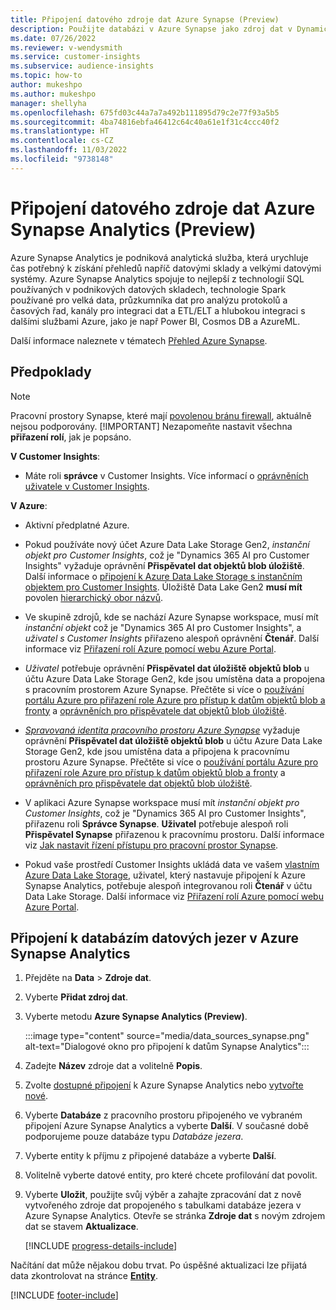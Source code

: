 ```yaml
---
title: Připojení datového zdroje dat Azure Synapse (Preview)
description: Použijte databázi v Azure Synapse jako zdroj dat v Dynamics 365 Customer Insights.
ms.date: 07/26/2022
ms.reviewer: v-wendysmith
ms.service: customer-insights
ms.subservice: audience-insights
ms.topic: how-to
author: mukeshpo
ms.author: mukeshpo
manager: shellyha
ms.openlocfilehash: 675fd03c44a7a7a492b111895d79c2e77f93a5b5
ms.sourcegitcommit: 4ba74816ebfa46412c64c40a61e1f31c4ccc40f2
ms.translationtype: HT
ms.contentlocale: cs-CZ
ms.lasthandoff: 11/03/2022
ms.locfileid: "9738148"
---
```

# <a name="connect-an-azure-synapse-analytics-data-source-preview"></a>Připojení datového zdroje dat Azure Synapse Analytics (Preview)

Azure Synapse Analytics je podniková analytická služba, která urychluje čas potřebný k získání přehledů napříč datovými sklady a velkými datovými systémy. Azure Synapse Analytics spojuje to nejlepší z technologií SQL používaných v podnikových datových skladech, technologie Spark používané pro velká data, průzkumníka dat pro analýzu protokolů a časových řad, kanály pro integraci dat a ETL/ELT a hlubokou integraci s dalšími službami Azure, jako je např Power BI, Cosmos DB a AzureML.

Další informace naleznete v tématech [Přehled Azure Synapse](/azure/synapse-analytics/overview-what-is).

## <a name="prerequisites"></a>Předpoklady

> [!NOTE]
> Pracovní prostory Synapse, které mají [povolenou bránu firewall](/azure/synapse-analytics/security/synapse-workspace-ip-firewall), aktuálně nejsou podporovány.
> [!IMPORTANT]
> Nezapomeňte nastavit všechna **přiřazení rolí**, jak je popsáno.  

**V Customer Insights**:

* Máte roli **správce** v Customer Insights. Více informací o [oprávněních uživatele v Customer Insights](permissions.md#add-users).

**V Azure**:

- Aktivní předplatné Azure.

- Pokud používáte nový účet Azure Data Lake Storage Gen2, *instanční objekt pro Customer Insights*, což je "Dynamics 365 AI pro Customer Insights" vyžaduje oprávnění **Přispěvatel dat objektů blob úložiště**. Další informace o [připojení k Azure Data Lake Storage s instančním objektem pro Customer Insights](connect-service-principal.md). Úložiště Data Lake Gen2 **musí mít** povolen [hierarchický obor názvů](/azure/storage/blobs/data-lake-storage-namespace).

- Ve skupině zdrojů, kde se nachází Azure Synapse workspace, musí mít *instanční objekt* což je "Dynamics 365 AI pro Customer Insights", a *uživatel s Customer Insights* přiřazeno alespoň oprávnění **Čtenář**. Další informace viz [Přiřazení rolí Azure pomocí webu Azure Portal](/azure/role-based-access-control/role-assignments-portal).

- *Uživatel* potřebuje oprávnění **Přispěvatel dat úložiště objektů blob** u účtu Azure Data Lake Storage Gen2, kde jsou umístěna data a propojena s pracovním prostorem Azure Synapse. Přečtěte si více o [používání portálu Azure pro přiřazení role Azure pro přístup k datům objektů blob a fronty](/azure/storage/common/storage-auth-aad-rbac-portal) a [oprávněních pro přispěvatele dat objektů blob úložiště](/azure/role-based-access-control/built-in-roles#storage-blob-data-contributor).

- *[Spravovaná identita pracovního prostoru Azure Synapse](/azure/synapse-analytics/security/synapse-workspace-managed-identity)* vyžaduje oprávnění **Přispěvatel dat úložiště objektů blob** u účtu Azure Data Lake Storage Gen2, kde jsou umístěna data a připojena k pracovnímu prostoru Azure Synapse. Přečtěte si více o [používání portálu Azure pro přiřazení role Azure pro přístup k datům objektů blob a fronty](/azure/storage/common/storage-auth-aad-rbac-portal) a [oprávněních pro přispěvatele dat objektů blob úložiště](/azure/role-based-access-control/built-in-roles#storage-blob-data-contributor).

- V aplikaci Azure Synapse workspace musí mít *instanční objekt pro Customer Insights*, což je "Dynamics 365 AI pro Customer Insights", přiřazenu roli **Správce Synapse**. **Uživatel** potřebuje alespoň roli **Přispěvatel Synapse** přiřazenou k pracovnímu prostoru. Další informace viz [Jak nastavit řízení přístupu pro pracovní prostor Synapse](/azure/synapse-analytics/security/how-to-set-up-access-control).

- Pokud vaše prostředí Customer Insights ukládá data ve vašem [vlastním Azure Data Lake Storage](own-data-lake-storage.md), uživatel, který nastavuje připojení k Azure Synapse Analytics, potřebuje alespoň integrovanou roli **Čtenář** v účtu Data Lake Storage. Další informace viz [Přiřazení rolí Azure pomocí webu Azure Portal](/azure/role-based-access-control/role-assignments-portal).

## <a name="connect-to-the-data-lake-database-in-azure-synapse-analytics"></a>Připojení k databázím datových jezer v Azure Synapse Analytics

1. Přejděte na **Data** > **Zdroje dat**.

1. Vyberte **Přidat zdroj dat**.

1. Vyberte metodu **Azure Synapse Analytics (Preview)**.

   :::image type="content" source="media/data_sources_synapse.png" alt-text="Dialogové okno pro připojení k datům Synapse Analytics":::
  
1. Zadejte **Název** zdroje dat a volitelně **Popis**.

1. Zvolte [dostupné připojení](connections.md) k Azure Synapse Analytics nebo [vytvořte nové](export-azure-synapse-analytics.md#set-up-connection-to-azure-synapse).

1. Vyberte **Databáze** z pracovního prostoru připojeného ve vybraném připojení Azure Synapse Analytics a vyberte **Další**. V současné době podporujeme pouze databáze typu *Databáze jezera*.

1. Vyberte entity k příjmu z připojené databáze a vyberte **Další**.

1. Volitelně vyberte datové entity, pro které chcete profilování dat povolit.

1. Vyberte **Uložit**, použijte svůj výběr a zahajte zpracování dat z nově vytvořeného zdroje dat propojeného s tabulkami databáze jezera v Azure Synapse Analytics. Otevře se stránka **Zdroje dat** s novým zdrojem dat se stavem **Aktualizace**.

   [!INCLUDE [progress-details-include](includes/progress-details-pane.md)]

Načítání dat může nějakou dobu trvat. Po úspěšné aktualizaci lze přijatá data zkontrolovat na stránce [**Entity**](entities.md).

[!INCLUDE [footer-include](includes/footer-banner.md)]
